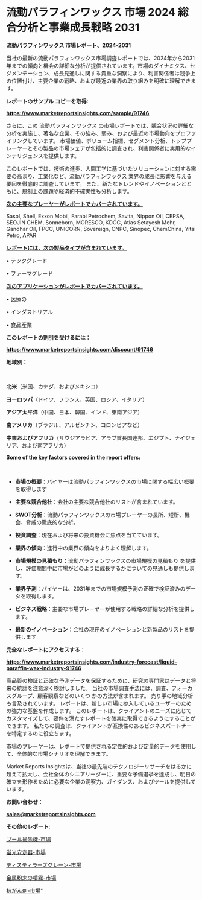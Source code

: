 # 流動パラフィンワックス 市場 2024 総合分析と事業成長戦略 2031

<strong>流動パラフィンワックス 市場レポート、2024-2031</strong>

当社の最新の流動パラフィンワックス市場調査レポートでは、2024年から2031年までの傾向と機会の詳細な分析が提供されています。市場のダイナミクス、セグメンテーション、成長見通しに関する貴重な洞察により、利害関係者は競争上の位置付け、主要企業の戦略、および最近の業界の取り組みを明確に理解できます。



<strong>レポートのサンプル コピーを取得:</strong> <a href=https://www.marketreportsinsights.com/sample/91746>

<strong><u>https://www.marketreportsinsights.com/sample/91746</u></strong></a>

さらに、この 流動パラフィンワックス の市場レポートでは、競合状況の詳細な分析を実施し、著名な企業、その強み、弱み、および最近の市場動向をプロファイリングしています。 市場価値、ボリューム指標、セグメント分析、トッププレーヤーとその製品の市場シェアが包括的に調査され、利害関係者に実用的なインテリジェンスを提供します。

このレポートでは、技術の進歩、人間工学に基づいたソリューションに対する需要の高まり、工業化など、流動パラフィンワックス 業界の成長に影響を与える要因を徹底的に調査しています。 また、新たなトレンドやイノベーションとともに、規制上の課題や経済的不確実性も分析します。



<strong><u>次の主要なプレーヤーがレポートでカバーされています。</u></strong>

Sasol, Shell, Exxon Mobil, Farabi Petrochem, Savita, Nippon Oil, CEPSA, SEOJIN CHEM, Sonneborn, MORESCO, KDOC, Atlas Setayesh Mehr, Gandhar Oil, FPCC, UNICORN, Sovereign, CNPC, Sinopec, ChemChina, Yitai Petro, APAR



<strong><u><b>レポートには、次の製品タイプが含まれています。</b></u></strong>

• テックグレード

• ファーマグレード



<strong><u><b>次のアプリケーションがレポートでカバーされています。</b></u></strong>

• 医療の

• インダストリアル

• 食品産業



<strong><b>このレポートの割引を受けるには：</b></strong>

<a href=https://www.marketreportsinsights.com/discount/91746>

<strong><u>https://www.marketreportsinsights.com/discount/91746</u></strong></a>



<strong>地域別：</strong>

<strong> </strong>



<strong>北米</strong>（米国、カナダ、およびメキシコ）



<strong>ヨーロッパ</strong>（ドイツ、フランス、英国、ロシア、イタリア）



<strong>アジア太平洋</strong>（中国、日本、韓国、インド、東南アジア）



<strong>南アメリカ</strong>（ブラジル、アルゼンチン、コロンビアなど）



<strong>中東およびアフリカ</strong>（サウジアラビア、アラブ首長国連邦、エジプト、ナイジェリア、および南アフリカ）



<strong>Some of the key factors covered in the report offers:</strong>

<strong> </strong>
<ul>
  <li>

<strong>市場の概要</strong>：バイヤーは流動パラフィンワックスの市場に関する幅広い概要を取得します</li>
  <li>

<strong>主要な競合他社</strong>：会社の主要な競合他社のリストが含まれています。</li>
  <li>

<strong>SWOT分析</strong>：流動パラフィンワックスの市場プレーヤーの長所、短所、機会、脅威の徹底的な分析。</li>
  <li>

<strong>投資調査</strong>：現在および将来の投資機会に焦点を当てています。</li>
  <li>

<strong>業界の傾向</strong>：進行中の業界の傾向をよりよく理解します。</li>
  <li>

<strong>市場規模の見積もり</strong>：流動パラフィンワックスの市場規模の見積もり を提供し、評価期間中に市場がどのように成長するかについての見通しも提供します。</li>
  <li>

<strong>業界予測</strong>：バイヤーは、2031年までの市場規模予測の正確で検証済みのデータを取得します。</li>
  <li>

<strong>ビジネス戦略</strong>：主要な市場プレーヤーが使用する戦略の詳細な分析を提供します。</li>
  <li>

<strong>最新のイノベーション</strong>：会社の現在のイノベーションと新製品のリストを提供します</li>
</ul>


<strong>完全なレポートにアクセスする</strong>：

<a href=https://www.marketreportsinsights.com/industry-forecast/liquid-paraffin-wax-industry-91746>

<strong><u>https://www.marketreportsinsights.com/industry-forecast/liquid-paraffin-wax-industry-91746</u></strong></a>

高品質の検証と正確な予測データを保証するために、研究の専門家はデータと将来の統計を注意深く検討しました。 当社の市場調査手法には、調査、フォーカスグループ、顧客観察などのいくつ かの方法が含まれます。 売り手の地域分析も言及されています。 レポートは、新しい市場に参入しているユーザーのための強力な基盤を作成します。 このレポートは、クライアントのニーズに応じてカスタマイズして、要件を満たすレポートを確実に取得できるようにすることができます。 私たちの調査は、クライアントが互換性のあるビジネスパートナーを特定するのに役立ちます。

市場のプレーヤーは、レポートで提供される定性的および定量的データを使用して、全体的な市場シナリオを理解できます。

Market Reports Insightsは、当社の最先端のテクノロジーリサーチをはるかに超えて拡大し、会社全体のシニアリーダーに、重要な予備選挙を達成し、明日の確立を形作るために必要な企業の洞察力、ガイダンス、およびツールを提供しています。



<strong><b>お問い合わせ</b></strong>：

<a href=mailto:sales@marketreportsinsights.com>

<strong><u>sales@marketreportsinsights.com</u></strong></a>



<strong>その他のレポート:</strong>

<a href=https://www.linkedin.com/pulse/プール掃除機-市場-2030-年までの需要に焦点を当てた-2023-年調査レポート-fcadf/>プール掃除機-市場</a>

<a href=https://www.linkedin.com/pulse/蛍光安定器-市場-2023-swot-分析と成長率-2030-pr-news-hub-jlx8f/>蛍光安定器-市場</a>

<a href=https://www.linkedin.com/pulse/ディスティラーズグレーン-市場-2023-最新の-cagr-および成長分析-2030-pr-news-hub-z2kyf/>ディスティラーズグレーン-市場</a>

<a href=https://www.linkedin.com/pulse/金属粉末の噴霧-市場-2023-最新の-cagr-および成長分析-2030-iwy4f/>金属粉末の噴霧-市場</a>

<a href=https://www.linkedin.com/pulse/抗がん剤-市場-2023-年のダイナミクスとビジネストレンド-2030-uou5f/>抗がん剤-市場</a>"
